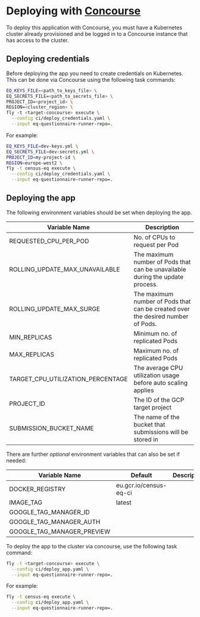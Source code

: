 # Deploying with [Concourse](https://concourse-ci.org/)

To deploy this application with Concourse, you must have a Kubernetes cluster already provisioned and be logged in to a Concourse instance that has access to the cluster.

## Deploying credentials

Before deploying the app you need to create credentials on Kubernetes. This can be done via Concourse using the following task commands:

```sh
EQ_KEYS_FILE=<path_to_keys_file> \
EQ_SECRETS_FILE=<path_to_secrets_file> \
PROJECT_ID=<project_id> \
REGION=<cluster_region> \
fly -t <target-concourse> execute \
  --config ci/deploy_credentials.yaml \
  --input eq-questionnaire-runner-repo=.
```

For example:

```sh
EQ_KEYS_FILE=dev-keys.yml \
EQ_SECRETS_FILE=dev-secrets.yml \
PROJECT_ID=my-project-id \
REGION=europe-west2 \
fly -t census-eq execute \
  --config ci/deploy_credentials.yaml \
  --input eq-questionnaire-runner-repo=.
```

## Deploying the app

The following environment variables should be set when deploying the app.

| Variable Name                             | Description                                                                          |
|-------------------------------------------|--------------------------------------------------------------------------------------|
| REQUESTED_CPU_PER_POD                     | No. of CPUs to request per Pod                                                       |
| ROLLING_UPDATE_MAX_UNAVAILABLE            | The maximum number of Pods that can be unavailable during the update process.        |
| ROLLING_UPDATE_MAX_SURGE                  | The maximum number of Pods that can be created over the desired number of Pods.      |
| MIN_REPLICAS                              | Minimum no. of replicated Pods                                                       |
| MAX_REPLICAS                              | Maximum no. of replicated Pods                                                       |
| TARGET_CPU_UTILIZATION_PERCENTAGE         | The average CPU utilization usage before auto scaling applies                        |
| PROJECT_ID                                | The ID of the GCP target project                                                     |
| SUBMISSION_BUCKET_NAME                    | The name of the bucket that submissions will be stored in                            |

There are further *optional* environment variables that can also be set if needed:

| Variable Name                             | Default                | Description                                                                          |
|-------------------------------------------|------------------------|--------------------------------------------------------------------------------------|
| DOCKER_REGISTRY                           | eu.gcr.io/census-eq-ci |                                                                                      |
| IMAGE_TAG                                 | latest                 |                                                                                      |
| GOOGLE_TAG_MANAGER_ID                     |                        |                                                                                      |
| GOOGLE_TAG_MANAGER_AUTH                   |                        |                                                                                      |
| GOOGLE_TAG_MANAGER_PREVIEW                |                        |                                                                                      |

To deploy the app to the cluster via concourse, use the following task command:

```sh
fly -t <target-concourse> execute \
  --config ci/deploy_app.yaml \
  --input eq-questionnaire-runner-repo=.
```

For example:

```sh
fly -t census-eq execute \
  --config ci/deploy_app.yaml \
  --input eq-questionnaire-runner-repo=.
```
